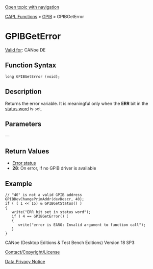 [Open topic with navigation](../../../../../CANoeDEFamily.htm#Topics/CAPLFunctions/GPIB/Functions/CAPLfunctionGPIBGetError.md)

[CAPL Functions](../../CAPLfunctions.md) » [GPIB](../CAPLfunctionsGPIBOverview.md) » GPIBGetError

# GPIBGetError

[Valid for](../../../Shared/FeatureAvailability.md):  CANoe DE

## Function Syntax

```plaintext
long GPIBGetError (void);
```

## Description

Returns the error variable. It is meaningful only when the **ERR** bit in the [status word](../CAPLfunctionsGPIBStatus.md) is set.

## Parameters

—

## Return Values

- [Error status](../CAPLfunctionsGPIBErrorCode.md)
- **28**: On error, if no GPIB driver is available

## Example

```plaintext
// "40" is not a valid GPIB address
GPIBDevChangePrimAddr(devDescr, 40);
if ( ( 1 << 15) & GPIBGetStatus() )
{
   write("ERR bit set in status word");
   if ( 4 == GPIBGetError() )
   {
      write("error is EARG: Invalid argument to function call");
   }
}
```

CANoe (Desktop Editions & Test Bench Editions) Version 18 SP3

[Contact/Copyright/License](../../../Shared/ContactCopyrightLicense.md)

[Data Privacy Notice](https://www.vector.com/int/en/company/get-info/privacy-policy/)
